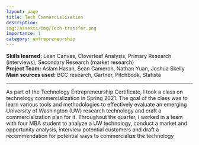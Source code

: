 ```yaml
---
layout: page
title: Tech Commercialization
description:
img:/assests/img/Tech-transfer.png
importance: 1
category: entrepreneurship 
---
```


**Skills learned:** Lean Canvas, Cloverleaf Analysis, Primary Research (interviews), Secondary Research (market research) \
**Project Team:** Aslam Hasan, Sean Cameron, Nathan Yuan, Joshua Skelly\
**Main sources used:** BCC research, Gartner, Pitchbook, Statista
<hr>

As part of the Technology Entrepreneurship Certificate, I took a class on technology commercialization in Spring 2021. The goal of the class was to learn various tools and methodologies to effectively evaluate an emerging University of Washington (UW) research technology and craft a commercialization plan for it. Throughout the quarter, I worked in a team with four MBA student to analyze a UW technology, conduct a market and opportunity analysis, interview potential customers and draft a recommendation for potential ways to commercialize the technology
